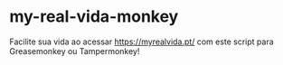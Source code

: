 # my-real-vida-monkey
Facilite sua vida ao acessar https://myrealvida.pt/ com este script para Greasemonkey ou Tampermonkey!
